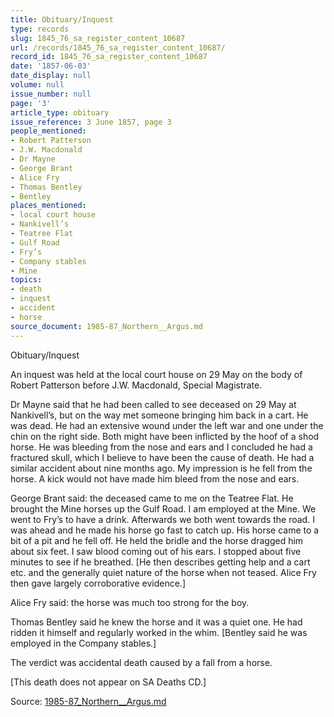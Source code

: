 ```yaml
---
title: Obituary/Inquest
type: records
slug: 1845_76_sa_register_content_10687
url: /records/1845_76_sa_register_content_10687/
record_id: 1845_76_sa_register_content_10687
date: '1857-06-03'
date_display: null
volume: null
issue_number: null
page: '3'
article_type: obituary
issue_reference: 3 June 1857, page 3
people_mentioned:
- Robert Patterson
- J.W. Macdonald
- Dr Mayne
- George Brant
- Alice Fry
- Thomas Bentley
- Bentley
places_mentioned:
- local court house
- Nankivell’s
- Teatree Flat
- Gulf Road
- Fry’s
- Company stables
- Mine
topics:
- death
- inquest
- accident
- horse
source_document: 1985-87_Northern__Argus.md
---
```


Obituary/Inquest

An inquest was held at the local court house on 29 May on the body of Robert Patterson before J.W. Macdonald, Special Magistrate.

Dr Mayne said that he had been called to see deceased on 29 May at Nankivell’s, but on the way met someone bringing him back in a cart.  He was dead.  He had an extensive wound under the left war and one under the chin on the right side.  Both might have been inflicted by the hoof of a shod horse.  He was bleeding from the nose and ears and I concluded he had a fractured skull, which I believe to have been the cause of death.  He had a similar accident about nine months ago.  My impression is he fell from the horse.  A kick would not have made him bleed from the nose and ears.

George Brant said: the deceased came to me on the Teatree Flat.  He brought the Mine horses up the Gulf Road.  I am employed at the Mine.  We went to Fry’s to have a drink.  Afterwards we both went towards the road.  I was ahead and he made his horse go fast to catch up.  His horse came to a bit of a pit and he fell off.  He held the bridle and the horse dragged him about six feet.  I saw blood coming out of his ears.  I stopped about five minutes to see if he breathed.  [He then describes getting help and a cart etc. and the generally quiet nature of the horse when not teased.  Alice Fry then gave largely corroborative evidence.]

Alice Fry said: the horse was much too strong for the boy.

Thomas Bentley said he knew the horse and it was a quiet one.  He had ridden it himself and regularly worked in the whim.  [Bentley said he was employed in the Company stables.]

The verdict was accidental death caused by a fall from a horse.

[This death does not appear on SA Deaths CD.]

Source: [1985-87_Northern__Argus.md](/downloads/markdown/1985-87_Northern__Argus.md)
